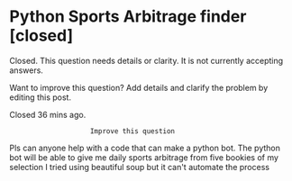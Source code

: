 
# Python Sports Arbitrage finder [closed]







Closed. This question needs details or clarity. It is not currently accepting answers.
                        
                    










Want to improve this question? Add details and clarify the problem by editing this post.


Closed 36 mins ago.







                        Improve this question
                    



Pls can anyone help with a code that can make a python bot. The python bot will be able to give me daily sports arbitrage from five bookies of my selection
I tried using beautiful soup but it can't automate the process

        